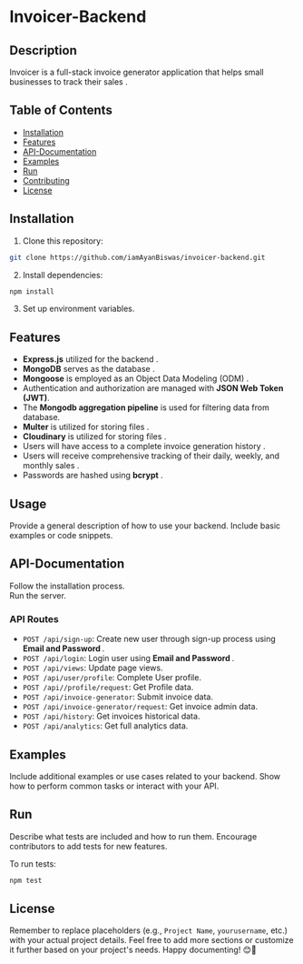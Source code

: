 #  Invoicer-Backend


## Description
Invoicer is a full-stack invoice generator application that helps small businesses to track their sales .

## Table of Contents
- <a href="#Installation">Installation<a/>
- <a href="#Features">Features<a/>
- <a href="#API-Documentation">API-Documentation<a/>
- <a href="#Examples">Examples<a/>
- <a href="#Run">Run<a/>
- <a href="#Contributing">Contributing<a/>
- <a href="#License">License<a/>

## Installation
1. Clone this repository:
```bash
git clone https://github.com/iamAyanBiswas/invoicer-backend.git
```
2. Install dependencies:
```bash
npm install
```
3. Set up environment variables.

## Features
-  <b>Express.js</b> utilized for the backend .
-  <b>MongoDB</b> serves as the database .
-  <b>Mongoose</b> is employed as an Object Data Modeling (ODM) .
-  Authentication and authorization are managed with <b>JSON Web Token (JWT)</b>.
-  The <b>Mongodb aggregation pipeline</b> is used for filtering data from database.
-  <b>Multer</b> is utilized for storing files .
-  <b>Cloudinary</b> is utilized for storing files .
-  Users will have access to a complete invoice generation history .
-  Users will receive comprehensive tracking of their daily, weekly, and monthly sales .
-  Passwords are hashed using <b>bcrypt</b> .


## Usage
Provide a general description of how to use your backend. Include basic examples or code snippets.

## API-Documentation
Follow the installation process. <br>
Run the server. 
### API Routes
- `POST /api/sign-up`: Create new user through sign-up process using <b>Email and Password </b>.
- `POST /api/login`: Login user using <b>Email and Password </b>.
- `POST /api/views`: Update page views.
- `POST /api/user/profile`: Complete User profile.
- `POST /api//profile/request`: Get Profile data.
- `POST /api/invoice-generator`: Submit invoice data.
- `POST /api/invoice-generator/request`: Get invoice admin data.
- `POST /api/history`: Get invoices historical data.
- `POST /api/analytics`: Get full analytics data.

## Examples
Include additional examples or use cases related to your backend. Show how to perform common tasks or interact with your API.

## Run
Describe what tests are included and how to run them. Encourage contributors to add tests for new features.

To run tests:
```bash
npm test
```


## License
Remember to replace placeholders (e.g., `Project Name`, `yourusername`, etc.) with your actual project details. Feel free to add more sections or customize it further based on your project's needs. Happy documenting! 😊🚀
